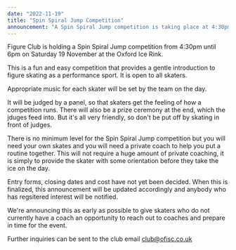 ```yaml
---
date: "2022-11-19"
title: "Spin Spiral Jump Competition"
announcement: "A Spin Spiral Jump competition is taking place at 4:30pm on Saturday 19 November at the Oxford Ice Rink"
---
```


Figure Club is holding a Spin Spiral Jump competition from 4:30pm until 6pm on Saturday 19 November at the Oxford Ice Rink.

This is a fun and easy competition that provides a gentle introduction to figure skating as a performance sport. It is open to all skaters.

Appropriate music for each skater will be set by the team on the day.

It will be judged by a panel, so that skaters get the feeling of how a competition runs. There will also be a prize ceremony at the end, which the jduges feed into. But it's all very friendly, so don't be put off by skating in front of judges.

There is no minimum level for the Spin Spiral Jump competition but you will need your own skates and you will need a private coach to help you put a routine together. This will not require a huge amount of private coaching, it is simply to provide the skater with some orientation before they take the ice on the day.

Entry forms, closing dates and cost have not yet been decided. When this is finalized, this announcement will be updated accordingly and anybody who has regsitered interest will be notified.

We're announcing this as early as possible to give skaters who do not currently have a coach an opportunity to reach out to coaches and prepare in time for the event.

Further inquiries can be sent to the club email club@ofisc.co.uk